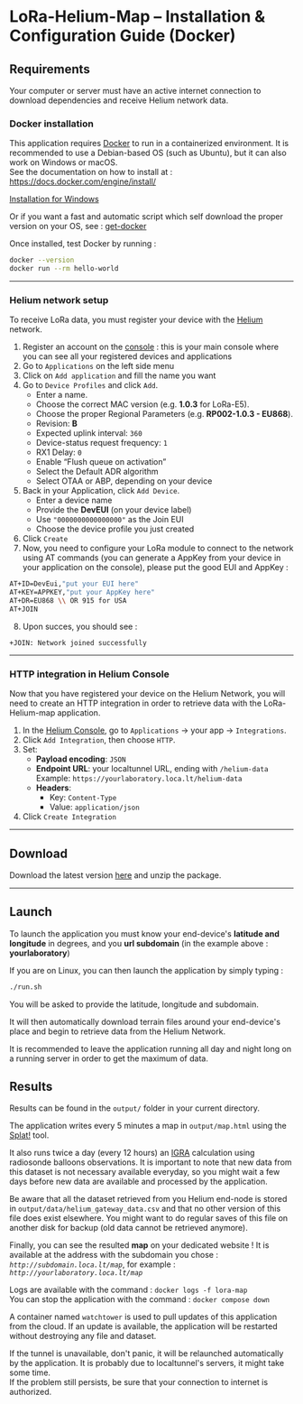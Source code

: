 # LoRa-Helium-Map – Installation & Configuration Guide (Docker)

## Requirements

Your computer or server must have an active internet connection to download dependencies and receive Helium network data.

### Docker installation

This application requires [Docker](https://www.docker.com/) to run in a containerized environment. It is recommended to use a Debian-based OS (such as Ubuntu), but it can also work on Windows or macOS.  
See the documentation on how to install at : https://docs.docker.com/engine/install/

[Installation for Windows](https://docs.docker.com/desktop/setup/install/windows-install/)

Or if you want a fast and automatic script which self download the proper version on your OS, see : [get-docker](https://get.docker.com/)

Once installed, test Docker by running :
```bash
docker --version
docker run --rm hello-world
```

---

### Helium network setup

To receive LoRa data, you must register your device with the [Helium](https://www.helium.com/) network.

1.  Register an account on the [console](https://console.helium-iot.xyz/front/) : this is your main console where you can see all your registered devices and applications
2.  Go to `Applications` on the left side menu
3.  Click on `Add application` and fill the name you want
3. Go to `Device Profiles` and click `Add`.
   - Enter a name.
   - Choose the correct MAC version (e.g. **1.0.3** for LoRa-E5).
   - Choose the proper Regional Parameters (e.g. **RP002-1.0.3 - EU868**).
   - Revision: **B**
   - Expected uplink interval: `360`
   - Device-status request frequency: `1`
   - RX1 Delay: `0`
   - Enable “Flush queue on activation”
   - Select the Default ADR algorithm
   - Select OTAA or ABP, depending on your device
5. Back in your Application, click `Add Device`.
   - Enter a device name
   - Provide the **DevEUI** (on your device label)
   - Use `"0000000000000000"` as the Join EUI
   - Choose the device profile you just created
6. Click `Create`
7. Now, you need to configure your LoRa module to connect to the network using AT commands (you can generate a AppKey from your device in your application on the console), please put the good EUI and AppKey :

```bash
AT+ID=DevEui,"put your EUI here"
AT+KEY=APPKEY,"put your AppKey here"
AT+DR=EU868 \\ OR 915 for USA
AT+JOIN
```
8.  Upon succes, you should see :
```
+JOIN: Network joined successfully
```

---

### HTTP integration in Helium Console

Now that you have registered your device on the Helium Network, you will need to create an HTTP integration in order to retrieve data with the LoRa-Helium-map application.

1. In the [Helium Console](https://console.helium-iot.xyz/front/), go to `Applications` → your app → `Integrations`.
2. Click `Add Integration`, then choose `HTTP`.
3. Set:
   - **Payload encoding**: `JSON`
   - **Endpoint URL**: your localtunnel URL, ending with `/helium-data`  
     Example: `https://yourlaboratory.loca.lt/helium-data`
   - **Headers**:
     - Key: `Content-Type`
     - Value: `application/json`
4. Click `Create Integration`

---

## Download

Download the latest version [here](https://github.com/Kellemensch/LoRa-Helium-map/releases/download/v3.0.0/lora-helium-map.zip) and unzip the package.

---

## Launch

To launch the application you must know your end-device's __latitude and longitude__ in degrees, and you __url subdomain__ (in the example above : __yourlaboratory__)

If you are on Linux, you can then launch the application by simply typing :
```bash
./run.sh
```
You will be asked to provide the latitude, longitude and subdomain.

It will then automatically download terrain files around your end-device's place and begin to retrieve data from the Helium Network.

It is recommended to leave the application running all day and night long on a running server in order to get the maximum of data.

## Results

Results can be found in the `output/` folder in your current directory.

The application writes every 5 minutes a map in `output/map.html` using the [Splat!](https://www.qsl.net/kd2bd/splat.html) tool.

It also runs twice a day (every 12 hours) an [IGRA](https://www.ncei.noaa.gov/products/weather-balloon/integrated-global-radiosonde-archive) calculation using radiosonde balloons observations. It is important to note that new data from this dataset is not necessary available everyday, so you might wait a few days before new data are available and processed by the application.

Be aware that all the dataset retrieved from you Helium end-node is stored in `output/data/helium_gateway_data.csv` and that no other version of this file does exist elsewhere. You might want to do regular saves of this file on another disk for backup (old data cannot be retrieved anymore).

Finally, you can see the resulted __map__ on your dedicated website ! It is available at the address with the subdomain you chose : *`http://subdomain.loca.lt/map`*, for example : *`http://yourlaboratory.loca.lt/map`*

Logs are available with the command : `docker logs -f lora-map`  
You can stop the application with the command : `docker compose down`

A container named `watchtower` is used to pull updates of this application from the cloud. If an update is available, the application will be restarted without destroying any file and dataset.

If the tunnel is unavailable, don't panic, it will be relaunched automatically by the application. It is probably due to localtunnel's servers, it might take some time.  
If the problem still persists, be sure that your connection to internet is authorized.